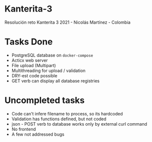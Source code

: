 # Kanterita-3
Resolución reto Kanterita 3 2021 - Nicolás Martínez - Colombia


# Tasks Done 
- PostgreSQL database on `docker-compose`
- Acticx web server
- File upload (Multipart)
- Multithreading for upload / validation
- DRY-est code possible
- GET verb can display all database registries


# Uncompleted tasks

- Code can't infere filename to process, so its hardcoded
- Validation has functions defined, but not coded
- json - POST verb to database works only by external curl command
- No frontend
- A few not addressed bugs
